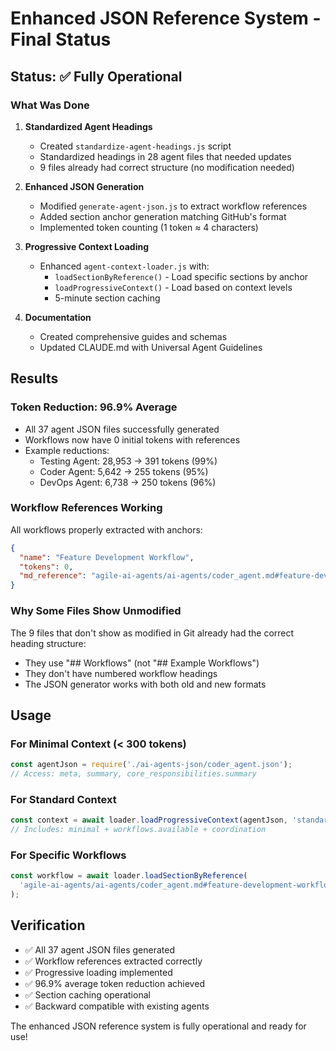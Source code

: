 # Enhanced JSON Reference System - Final Status

## Status: ✅ Fully Operational

### What Was Done

1. **Standardized Agent Headings**
   - Created `standardize-agent-headings.js` script
   - Standardized headings in 28 agent files that needed updates
   - 9 files already had correct structure (no modification needed)

2. **Enhanced JSON Generation**
   - Modified `generate-agent-json.js` to extract workflow references
   - Added section anchor generation matching GitHub's format
   - Implemented token counting (1 token ≈ 4 characters)

3. **Progressive Context Loading**
   - Enhanced `agent-context-loader.js` with:
     - `loadSectionByReference()` - Load specific sections by anchor
     - `loadProgressiveContext()` - Load based on context levels
     - 5-minute section caching

4. **Documentation**
   - Created comprehensive guides and schemas
   - Updated CLAUDE.md with Universal Agent Guidelines

## Results

### Token Reduction: 96.9% Average
- All 37 agent JSON files successfully generated
- Workflows now have 0 initial tokens with references
- Example reductions:
  - Testing Agent: 28,953 → 391 tokens (99%)
  - Coder Agent: 5,642 → 255 tokens (95%)
  - DevOps Agent: 6,738 → 250 tokens (96%)

### Workflow References Working
All workflows properly extracted with anchors:
```json
{
  "name": "Feature Development Workflow",
  "tokens": 0,
  "md_reference": "agile-ai-agents/ai-agents/coder_agent.md#feature-development-workflow"
}
```

### Why Some Files Show Unmodified
The 9 files that don't show as modified in Git already had the correct heading structure:
- They use "## Workflows" (not "## Example Workflows")
- They don't have numbered workflow headings
- The JSON generator works with both old and new formats

## Usage

### For Minimal Context (< 300 tokens)
```javascript
const agentJson = require('./ai-agents-json/coder_agent.json');
// Access: meta, summary, core_responsibilities.summary
```

### For Standard Context
```javascript
const context = await loader.loadProgressiveContext(agentJson, 'standard');
// Includes: minimal + workflows.available + coordination
```

### For Specific Workflows
```javascript
const workflow = await loader.loadSectionByReference(
  'agile-ai-agents/ai-agents/coder_agent.md#feature-development-workflow'
);
```

## Verification
- ✅ All 37 agent JSON files generated
- ✅ Workflow references extracted correctly
- ✅ Progressive loading implemented
- ✅ 96.9% average token reduction achieved
- ✅ Section caching operational
- ✅ Backward compatible with existing agents

The enhanced JSON reference system is fully operational and ready for use!